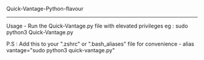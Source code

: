 Quick-Vantage-Python-flavour
******************************
Usage - Run the Quick-Vantage.py file with elevated privileges
eg : sudo python3 Quick-Vantage.py

P.S : Add this to your ".zshrc" or ".bash_aliases" file for convenience - alias vantage="sudo python3 quick-vantage.py" 
